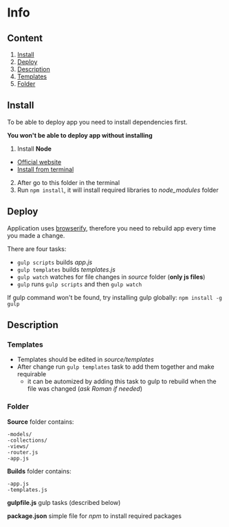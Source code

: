 # Info

## Content

1. [Install](#install)
2. [Deploy](#deploy)
3. [Description](#description)
  1. [Templates](#templates)
  2. [Folder](#folder)

## Install

To be able to deploy app you need to install dependencies first.

**You won't be able to deploy app without installing**

1. Install **Node**
  * [Official website](http://nodejs.org/)
  * [Install from terminal](https://github.com/joyent/node/wiki/Installing-Node.js-via-package-manager)
2. After go to this folder in the terminal
3. Run `npm install`, it will install required libraries to *node_modules* folder


## Deploy

Application uses [browserify](http://browserify.org/), therefore you need to rebuild app every time you made a change.

There are four tasks:

* `gulp scripts` builds *app.js*
* `gulp templates` builds *templates.js*
* `gulp watch` watches for file changes in *source* folder (**only js files**)
* `gulp` runs `gulp scripts` and then `gulp watch`

If gulp command won't be found, try installing gulp globally:
`npm install -g gulp`


## Description

### Templates

* Templates should be edited in *source/templates*
* After change run `gulp templates` task to add them together and make requirable
  * it can be automized by adding this task to gulp to rebuild when the file was changed (*ask Roman if needed*)

### Folder

**Source** folder contains:

```
-models/
-collections/
-views/
-router.js
-app.js
```

**Builds** folder contains:

```
-app.js
-templates.js
```

**gulpfile.js** gulp tasks (described below)

**package.json** simple file for *npm* to install required packages
